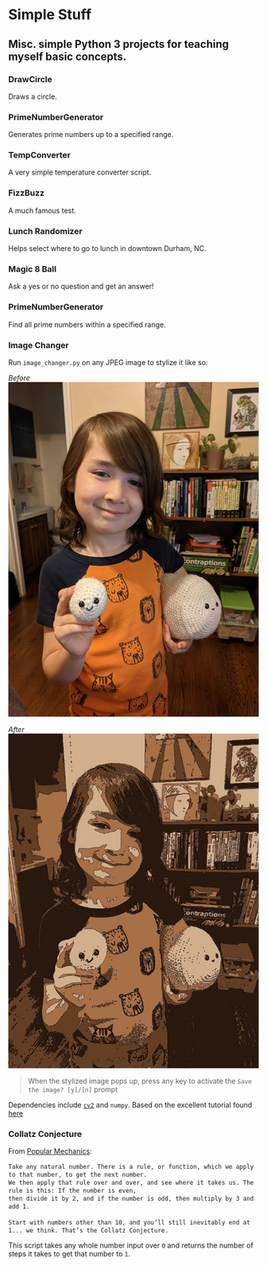 # Simple Stuff

## Misc. simple Python 3 projects for teaching myself basic concepts.


### **DrawCircle**

Draws a circle.


### **PrimeNumberGenerator**

Generates prime numbers up to a specified range.


### **TempConverter**

A very simple temperature converter script.


### **FizzBuzz**

A much famous test.


### **Lunch Randomizer**

Helps select where to go to lunch in downtown Durham, NC.


### **Magic 8 Ball**

Ask a yes or no question and get an answer!


### **PrimeNumberGenerator**

Find all prime numbers within a specified range.


### **Image Changer**

Run `image_changer.py` on any JPEG image to stylize it like so:

_Before_
![Original Photo](images/august_marshmallows.jpg)

_After_
![Altered Photo](images/cartoonized_august_marshmallows.jpg)

> When the stylized image pops up, press any key to activate the `Save the image? [y]/[n]` prompt

Dependencies include [`cv2`](https://pypi.org/project/opencv-python/) and `numpy`. Based on the excellent tutorial found [here](https://dev.to/stokry/how-to-cartoonize-an-image-with-python-1e01)


### **Collatz Conjecture**

From [Popular Mechanics](https://www.popularmechanics.com/science/math/a29033918/math-riddle-collatz-conjecture/):
```
Take any natural number. There is a rule, or function, which we apply to that number, to get the next number.
We then apply that rule over and over, and see where it takes us. The rule is this: If the number is even,
then divide it by 2, and if the number is odd, then multiply by 3 and add 1.

Start with numbers other than 10, and you’ll still inevitably end at 1... we think. That’s the Collatz Conjecture.
```

This script takes any whole number input over `0` and returns the number of steps it takes to get that number to `1`.
